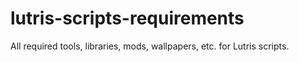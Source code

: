 # lutris-scripts-requirements
All required tools, libraries, mods, wallpapers, etc. for Lutris scripts.
